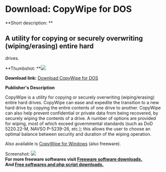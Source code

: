 # Download: CopyWipe for DOS

**Short description: **

## A utility for copying or securely overwriting (wiping/erasing) entire hard
drives.

  
**Thumbshot: **![](http://www.freewarefiles.com/screenshot/copywipe_dos_md.gif)   
  
**Download link:** [Download CopyWipe for DOS](http://freesoftwares.boysofts.com/CopyWipe-For-DOS_program_20761.html)  
  

**Publisher's Description**  
  

CopyWipe is a utility for copying or securely overwriting (wiping/erasing)
entire hard drives. CopyWipe can ease and expedite the transition to a new
hard drive by copying the entire contents of one drive to another. CopyWipe
can also help prevent confidential or private data from being recovered, by
securely wiping the contents of a drive. A number of options are provided for
wiping, most of which exceed governmental standards (such as DoD 5220.22-M,
NAVSO P-5239-26, etc.); this allows the user to choose an optimal balance
between security and duration of the wiping operation.

Also available is [CopyWipe for
Windows](http://www.freewarefiles.com/program_9_95_20762.html) (also
freeware).

  
  
Screenshot: ![](http://www.freewarefiles.com/screenshot/copywipe_dos.gif)  
**For more freeware softwares visit [Freeware software downloads.](http://freesoftwares.boysofts.com/)**   
**And [Free softwares and php script downloads.](http://www.boysofts.com/)**

